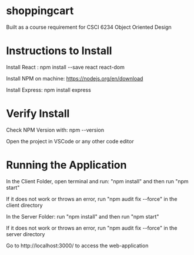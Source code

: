 # shoppingcart
Built as a course requirement for CSCI 6234 Object Oriented Design

# Instructions to Install

Install React : npm install --save react react-dom

Install NPM on machine: https://nodejs.org/en/download

Install Express: npm install express

# Verify Install

Check NPM Version with: npm --version

Open the project in VSCode or any other code editor

# Running the Application

In the Client Folder, open terminal and run: "npm install" and then run "npm start"

If it does not work or throws an error, run "npm audit fix --force" in the client directory

In the Server Folder: run "npm install" and then run "npm start"

If it does not work or throws an error, run "npm audit fix --force" in the server directory

Go to http://localhost:3000/ to access the web-application
